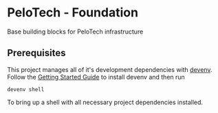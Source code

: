 # PeloTech - Foundation

Base building blocks for PeloTech infrastructure

## Prerequisites

This project manages all of it's development dependencies with [devenv](https://devenv.sh). Follow the [Getting Started Guide](https://devenv.sh/getting-started/) to install devenv and then run

```
devenv shell
```
To bring up a shell with all necessary project dependencies installed.
